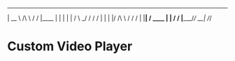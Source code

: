   _____      __     __  ______
 |  __ \   /\\ \   / / |____  |
 | |  | | /  \\ \_/ /      / /
 | |  | |/ /\ \\   /      / /
 | |__| / ____ \| |      / /
 |_____/_/    \_\_|     /_/

# Custom Video Player

